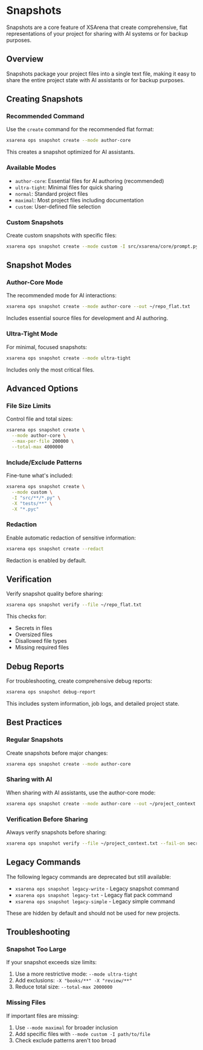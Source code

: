 # Snapshots

Snapshots are a core feature of XSArena that create comprehensive, flat representations of your project for sharing with AI systems or for backup purposes.

## Overview

Snapshots package your project files into a single text file, making it easy to share the entire project state with AI assistants or for backup purposes.

## Creating Snapshots

### Recommended Command

Use the `create` command for the recommended flat format:

```bash
xsarena ops snapshot create --mode author-core
```

This creates a snapshot optimized for AI assistants.

### Available Modes

- `author-core`: Essential files for AI authoring (recommended)
- `ultra-tight`: Minimal files for quick sharing
- `normal`: Standard project files
- `maximal`: Most project files including documentation
- `custom`: User-defined file selection

### Custom Snapshots

Create custom snapshots with specific files:

```bash
xsarena ops snapshot create --mode custom -I src/xsarena/core/prompt.py -I README.md
```

## Snapshot Modes

### Author-Core Mode

The recommended mode for AI interactions:

```bash
xsarena ops snapshot create --mode author-core --out ~/repo_flat.txt
```

Includes essential source files for development and AI authoring.

### Ultra-Tight Mode

For minimal, focused snapshots:

```bash
xsarena ops snapshot create --mode ultra-tight
```

Includes only the most critical files.

## Advanced Options

### File Size Limits

Control file and total sizes:

```bash
xsarena ops snapshot create \
  --mode author-core \
  --max-per-file 200000 \
  --total-max 4000000
```

### Include/Exclude Patterns

Fine-tune what's included:

```bash
xsarena ops snapshot create \
  --mode custom \
  -I "src/**/*.py" \
  -X "tests/**" \
  -X "*.pyc"
```

### Redaction

Enable automatic redaction of sensitive information:

```bash
xsarena ops snapshot create --redact
```

Redaction is enabled by default.

## Verification

Verify snapshot quality before sharing:

```bash
xsarena ops snapshot verify --file ~/repo_flat.txt
```

This checks for:
- Secrets in files
- Oversized files
- Disallowed file types
- Missing required files

## Debug Reports

For troubleshooting, create comprehensive debug reports:

```bash
xsarena ops snapshot debug-report
```

This includes system information, job logs, and detailed project state.

## Best Practices

### Regular Snapshots

Create snapshots before major changes:

```bash
xsarena ops snapshot create --mode author-core
```

### Sharing with AI

When sharing with AI assistants, use the author-core mode:

```bash
xsarena ops snapshot create --mode author-core --out ~/project_context.txt
```

### Verification Before Sharing

Always verify snapshots before sharing:

```bash
xsarena ops snapshot verify --file ~/project_context.txt --fail-on secrets
```

## Legacy Commands

The following legacy commands are deprecated but still available:

- `xsarena ops snapshot legacy-write` - Legacy snapshot command
- `xsarena ops snapshot legacy-txt` - Legacy flat pack command  
- `xsarena ops snapshot legacy-simple` - Legacy simple command

These are hidden by default and should not be used for new projects.

## Troubleshooting

### Snapshot Too Large

If your snapshot exceeds size limits:

1. Use a more restrictive mode: `--mode ultra-tight`
2. Add exclusions: `-X "books/**" -X "review/**"`
3. Reduce total size: `--total-max 2000000`

### Missing Files

If important files are missing:

1. Use `--mode maximal` for broader inclusion
2. Add specific files with `--mode custom -I path/to/file`
3. Check exclude patterns aren't too broad